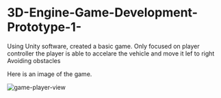 # 3D-Engine-Game-Development-Prototype-1-

Using Unity software, created a basic game.
Only focused on player controller
the player is able to accelare the vehicle and move it lef to right 
Avoiding obstacles

Here is an image of the game.

![game-player-view](https://user-images.githubusercontent.com/63541852/214930049-9c2abcf0-60b3-41ee-a3fb-b6376c32e581.jpg)

